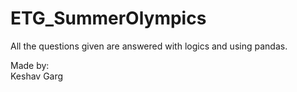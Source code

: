# ETG_SummerOlympics  

All the questions given are answered with logics and using pandas.  

Made by:  
Keshav Garg  
